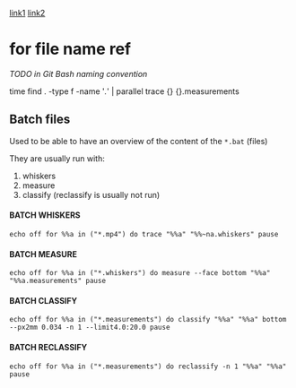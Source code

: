 [link1](https://www.cyberciti.biz/faq/how-to-run-command-or-code-in-parallel-in-bash-shell-under-linux-or-unix)
[link2](https://zenodo.org/record/1146014)


# for file name ref
*TODO in Git Bash naming convention*
  
time find . -type f -name '*.*' | parallel trace {} {}.measurements



## Batch files
Used to be able to have an overview of the content of the `*.bat` (files)

They are usually run with:
1. whiskers
2. measure
3. classify (reclassify is usually not run)

#### BATCH WHISKERS
`echo off
for %%a in ("*.mp4") do trace "%%a" "%%~na.whiskers"
pause`

#### BATCH MEASURE 
`echo off
for %%a in ("*.whiskers") do measure --face bottom "%%a" "%%a.measurements"
pause`

#### BATCH CLASSIFY 
`echo off
for %%a in ("*.measurements") do classify "%%a" "%%a" bottom --px2mm 0.034 -n 1 --limit4.0:20.0
pause`

#### BATCH RECLASSIFY
`echo off
for %%a in ("*.measurements") do reclassify -n 1 "%%a" "%%a"
pause`
